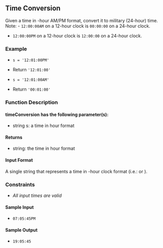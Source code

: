 ## Time Conversion

Given a time in -hour AM/PM format, convert it to military (24-hour) time.
Note: - `12:00:00AM` on a 12-hour clock is `00:00:00` on a 24-hour clock.

- `12:00:00PM` on a 12-hour clock is `12:00:00` on a 24-hour clock.

### Example

- `s = '12:01:00PM'`
- Return `'12:01:00'`

- `s = '12:01:00AM'`
- Return `'00:01:00'`

### Function Description

#### timeConversion has the following parameter(s):

- string s: a time in hour format

#### Returns

- string: the time in hour format

#### Input Format

A single string that represents a time in -hour clock format (i.e.: or ).

### Constraints

- _All input times are valid_

#### Sample Input

- `07:05:45PM`

#### Sample Output

- `19:05:45`
